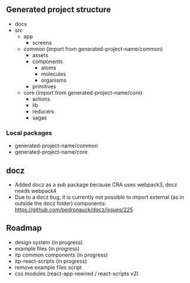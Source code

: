 ## Generated project structure

- docs
- src
  - app
    - screens
  - common (import from generated-project-name/common)
    - assets
    - components
      - atoms
      - molecules
      - organisms
    - primitives
  - core (import from generated-project-name/core)
    - actions
    - lib
    - reducers
    - sagas

### Local packages

- generated-project-name/common
- generated-project-name/core

## docz

- Added docz as a sub package because CRA uses webpack3, docz needs webpack4
- Due to a docz bug, it is currently not possible to import external (as in outside the docz folder) components:
  https://github.com/pedronauck/docz/issues/225

## Roadmap

- design system (in progress)
- example files (in progress)
- itp common components (in progress)
- itp-react-scripts (in progress)
- remove example files script
- css modules (react-app-rewired / react-scripts v2)
